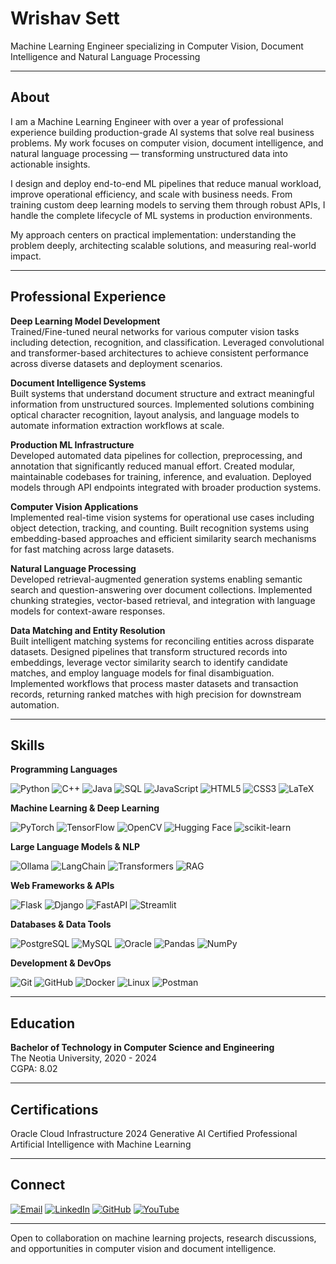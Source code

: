 # Wrishav Sett

Machine Learning Engineer specializing in Computer Vision, Document Intelligence and Natural Language Processing

---

## About

I am a Machine Learning Engineer with over a year of professional experience building production-grade AI systems that solve real business problems. My work focuses on computer vision, document intelligence, and natural language processing — transforming unstructured data into actionable insights.

I design and deploy end-to-end ML pipelines that reduce manual workload, improve operational efficiency, and scale with business needs. From training custom deep learning models to serving them through robust APIs, I handle the complete lifecycle of ML systems in production environments.

My approach centers on practical implementation: understanding the problem deeply, architecting scalable solutions, and measuring real-world impact.

---

## Professional Experience

**Deep Learning Model Development**  
Trained/Fine-tuned neural networks for various computer vision tasks including detection, recognition, and classification. Leveraged convolutional and transformer-based architectures to achieve consistent performance across diverse datasets and deployment scenarios.

**Document Intelligence Systems**  
Built systems that understand document structure and extract meaningful information from unstructured sources. Implemented solutions combining optical character recognition, layout analysis, and language models to automate information extraction workflows at scale.

**Production ML Infrastructure**  
Developed automated data pipelines for collection, preprocessing, and annotation that significantly reduced manual effort. Created modular, maintainable codebases for training, inference, and evaluation. Deployed models through API endpoints integrated with broader production systems.

**Computer Vision Applications**  
Implemented real-time vision systems for operational use cases including object detection, tracking, and counting. Built recognition systems using embedding-based approaches and efficient similarity search mechanisms for fast matching across large datasets.

**Natural Language Processing**  
Developed retrieval-augmented generation systems enabling semantic search and question-answering over document collections. Implemented chunking strategies, vector-based retrieval, and integration with language models for context-aware responses.

**Data Matching and Entity Resolution**  
Built intelligent matching systems for reconciling entities across disparate datasets. Designed pipelines that transform structured records into embeddings, leverage vector similarity search to identify candidate matches, and employ language models for final disambiguation. Implemented workflows that process master datasets and transaction records, returning ranked matches with high precision for downstream automation.

---

## Skills

**Programming Languages**

![Python](https://img.shields.io/badge/Python-3776AB?style=for-the-badge&logo=python&logoColor=white)
![C++](https://img.shields.io/badge/C++-00599C?style=for-the-badge&logo=cplusplus&logoColor=white)
![Java](https://img.shields.io/badge/Java-ED8B00?style=for-the-badge&logo=openjdk&logoColor=white)
![SQL](https://img.shields.io/badge/SQL-4479A1?style=for-the-badge&logo=postgresql&logoColor=white)
![JavaScript](https://img.shields.io/badge/JavaScript-F7DF1E?style=for-the-badge&logo=javascript&logoColor=black)
![HTML5](https://img.shields.io/badge/HTML5-E34F26?style=for-the-badge&logo=html5&logoColor=white)
![CSS3](https://img.shields.io/badge/CSS3-1572B6?style=for-the-badge&logo=css3&logoColor=white)
![LaTeX](https://img.shields.io/badge/LaTeX-008080?style=for-the-badge&logo=latex&logoColor=white)

**Machine Learning & Deep Learning**

![PyTorch](https://img.shields.io/badge/PyTorch-EE4C2C?style=for-the-badge&logo=pytorch&logoColor=white)
![TensorFlow](https://img.shields.io/badge/TensorFlow-FF6F00?style=for-the-badge&logo=tensorflow&logoColor=white)
![OpenCV](https://img.shields.io/badge/OpenCV-5C3EE8?style=for-the-badge&logo=opencv&logoColor=white)
![Hugging Face](https://img.shields.io/badge/Hugging%20Face-FFD21E?style=for-the-badge&logo=huggingface&logoColor=black)
![scikit-learn](https://img.shields.io/badge/scikit--learn-F7931E?style=for-the-badge&logo=scikitlearn&logoColor=white)

**Large Language Models & NLP**

![Ollama](https://img.shields.io/badge/Ollama-000000?style=for-the-badge&logo=ollama&logoColor=white)
![LangChain](https://img.shields.io/badge/LangChain-121212?style=for-the-badge&logo=chainlink&logoColor=white)
![Transformers](https://img.shields.io/badge/Transformers-FFD21E?style=for-the-badge&logo=huggingface&logoColor=black)
![RAG](https://img.shields.io/badge/RAG-FF6B6B?style=for-the-badge&logo=databricks&logoColor=white)

**Web Frameworks & APIs**

![Flask](https://img.shields.io/badge/Flask-000000?style=for-the-badge&logo=flask&logoColor=white)
![Django](https://img.shields.io/badge/Django-092E20?style=for-the-badge&logo=django&logoColor=white)
![FastAPI](https://img.shields.io/badge/FastAPI-009688?style=for-the-badge&logo=fastapi&logoColor=white)
![Streamlit](https://img.shields.io/badge/Streamlit-FF4B4B?style=for-the-badge&logo=streamlit&logoColor=white)

**Databases & Data Tools**

![PostgreSQL](https://img.shields.io/badge/PostgreSQL-316192?style=for-the-badge&logo=postgresql&logoColor=white)
![MySQL](https://img.shields.io/badge/MySQL-4479A1?style=for-the-badge&logo=mysql&logoColor=white)
![Oracle](https://img.shields.io/badge/Oracle-F80000?style=for-the-badge&logo=oracle&logoColor=white)
![Pandas](https://img.shields.io/badge/Pandas-150458?style=for-the-badge&logo=pandas&logoColor=white)
![NumPy](https://img.shields.io/badge/NumPy-013243?style=for-the-badge&logo=numpy&logoColor=white)

**Development & DevOps**

![Git](https://img.shields.io/badge/Git-F05032?style=for-the-badge&logo=git&logoColor=white)
![GitHub](https://img.shields.io/badge/GitHub-181717?style=for-the-badge&logo=github&logoColor=white)
![Docker](https://img.shields.io/badge/Docker-2496ED?style=for-the-badge&logo=docker&logoColor=white)
![Linux](https://img.shields.io/badge/Linux-FCC624?style=for-the-badge&logo=linux&logoColor=black)
![Postman](https://img.shields.io/badge/Postman-FF6C37?style=for-the-badge&logo=postman&logoColor=white)

---

## Education

**Bachelor of Technology in Computer Science and Engineering**  
The Neotia University, 2020 - 2024  
CGPA: 8.02

---

## Certifications

Oracle Cloud Infrastructure 2024 Generative AI Certified Professional  
Artificial Intelligence with Machine Learning

---

## Connect

[![Email](https://img.shields.io/badge/Email-D14836?style=for-the-badge&logo=gmail&logoColor=white)](mailto:settwrishav@gmail.com)
[![LinkedIn](https://img.shields.io/badge/LinkedIn-0077B5?style=for-the-badge&logo=linkedin&logoColor=white)](https://linkedin.com/in/WrishavSett)
[![GitHub](https://img.shields.io/badge/GitHub-181717?style=for-the-badge&logo=github&logoColor=white)](https://github.com/WrishavSett)
[![YouTube](https://img.shields.io/badge/YouTube-FF0000?style=for-the-badge&logo=youtube&logoColor=white)](https://youtube.com/@wrishavsett)

---

Open to collaboration on machine learning projects, research discussions, and opportunities in computer vision and document intelligence.
